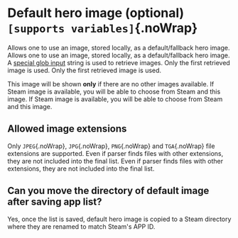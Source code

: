 # Default hero image (optional) `[supports variables]`{.noWrap}

Allows one to use an image, stored locally, as a default/fallback hero image. Allows one to use an image, stored locally, as a default/fallback hero image. A [special glob input](#special-glob-input) string is used to retrieve images. Only the first retrieved image is used. Only the first retrieved image is used.

This image will be shown **only** if there are no other images available. If Steam image is available, you will be able to choose from Steam and this image. If Steam image is available, you will be able to choose from Steam and this image.

## Allowed image extensions

Only `JPEG`{.noWrap}, `JPG`{.noWrap}, `PNG`{.noWrap} and `TGA`{.noWrap} file extensions are supported. Even if parser finds files with other extensions, they are not included into the final list. Even if parser finds files with other extensions, they are not included into the final list.

## Can you move the directory of default image after saving app list?

Yes, once the list is saved, default hero image is copied to a Steam directory where they are renamed to match Steam's APP ID.
